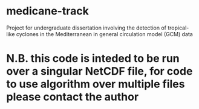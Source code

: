 # medicane-track
Project for undergraduate dissertation involving the detection of tropical-like cyclones in the Mediterranean in general circulation model (GCM) data

# N.B. this code is inteded to be run over a singular NetCDF file, for code to use algorithm over multiple files please contact the author
